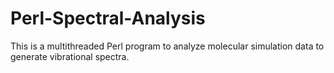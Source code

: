 # Perl-Spectral-Analysis
This is a multithreaded Perl program to analyze molecular simulation data to generate vibrational spectra.
